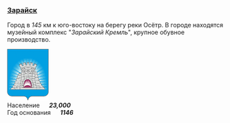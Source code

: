 <!--2021-10-31 01:30:04-->
### [Зарайск]()
Город в *145* км к юго-востоку на берегу реки Осётр.
В городе находятся музейный комплекс "*Зарайский Кремль*", крупное обувное производство.

<img src="./Zaraysk.gif" width="96px"><br>
Население &emsp; ***23,000*** &emsp;<br>
Год&nbsp;основания &emsp; ***1146***